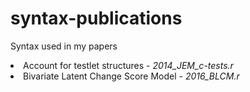 # syntax-publications
Syntax used in my papers

<li>Account for testlet structures - <em>2014_JEM_c-tests.r</em></li>
<li>Bivariate Latent Change Score Model - <em>2016_BLCM.r</em></li>
